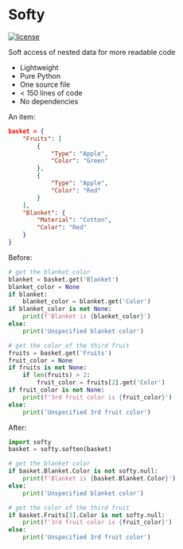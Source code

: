 # Softy

[![license](https://img.shields.io/github/license/jackmuskopf/softy.svg)](https://github.com/jackmuskopf/softy/blob/main/LICENSE)

Soft access of nested data for more readable code
- Lightweight
- Pure Python
- One source file
- < 150 lines of code
- No dependencies


An item:
```json
basket = {
    "Fruits": [
        {
            "Type": "Apple",
            "Color": "Green"
        },
        {
            "Type": "Apple",
            "Color": "Red"
        }
    ],
    "Blanket": {
        "Material": "Cotton",
        "Color": "Red"
    }
}
```

Before:
```python
# get the blanket color
blanket = basket.get('Blanket')
blanket_color = None
if blanket:
    blanket_color = blanket.get('Color')
if blanket_color is not None:
    print(f'Blanket is {blanket_color}')
else:
    print('Unspecified blanket color')

# get the color of the third fruit
fruits = basket.get('Fruits')
fruit_color = None
if fruits is not None:
    if len(fruits) > 2:
        fruit_color = fruits[2].get('Color')
if fruit_color is not None:
    print(f'3rd fruit color is {fruit_color}')
else:
    print('Unspecified 3rd fruit color')
```


After:
```python
import softy
basket = softy.soften(basket)

# get the blanket color
if basket.Blanket.Color is not softy.null:
    print(f'Blanket is {basket.Blanket.Color}')
else:
    print('Unspecified blanket color')

# get the color of the third fruit
if basket.Fruits[3].Color is not softy.null:
    print(f'3rd fruit color is {fruit_color}')
else:
    print('Unspecified 3rd fruit color')


```